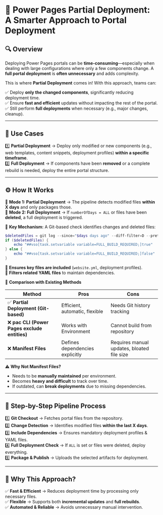 # 🚀 **Power Pages Partial Deployment: A Smarter Approach to Portal Deployment**  

## **🔍 Overview**  

Deploying Power Pages portals can be **time-consuming**—especially when dealing with large configurations where only a few components change. A **full portal deployment** is **often unnecessary** and adds complexity.  

This is where **Partial Deployment** comes in! With this approach, teams can:  

✅ Deploy **only the changed components**, significantly reducing deployment time.  
✅ Ensure **fast and efficient** updates without impacting the rest of the portal.  
✅ Still perform **full deployments** when necessary (e.g., major changes, cleanup).  

---

## **📌 Use Cases**  

1️⃣ **Partial Deployment** → Deploy only modified or new components (e.g., web templates, content snippets, deployment profiles) **within a specific timeframe**.  
2️⃣ **Full Deployment** → If components have been **removed** or a complete rebuild is needed, deploy the entire portal structure.  

---

## **⚙️ How It Works**  

🔹 **Mode 1: Partial Deployment** → The pipeline detects modified files **within X days** and only packages those.  
🔹 **Mode 2: Full Deployment** → If `numberOfDays = ALL` or files have been **deleted**, a full deployment is triggered.  

🎯 **Key Mechanism:** A Git-based check identifies changes and deleted files:  
```powershell
$deletedFiles = git log --since="$days days ago" --diff-filter=D --pretty=format: --name-only -- "IRIS/paportal/iris/"
if ($deletedFiles) { 
    echo "##vso[task.setvariable variable=FULL_BUILD_REQUIRED;]true"
} else {
    echo "##vso[task.setvariable variable=FULL_BUILD_REQUIRED;]false"
}
```

🔹 **Ensures key files are included** (`website.yml`, deployment profiles).  
🔹 **Filters related YAML files** to maintain dependencies.  

📌 **Comparison with Existing Methods**  

| **Method**                     | **Pros** | **Cons** |
|---------------------------------|----------|----------|
| ✅ **Partial Deployment (Git-based)** | Efficient, automatic, flexible | Needs Git history tracking |
| ❌ **pac CLI (Power Pages exclude entities)** | Works with Environment | Cannot build from repository |
| ❌ **Manifest Files** | Defines dependencies explicitly | Requires manual updates, bloated file size |

⚠️ **Why Not Manifest Files?**  
- Needs to be **manually maintained** per environment.  
- Becomes **heavy and difficult** to track over time.  
- If outdated, can **break deployments** due to missing dependencies.  

---

## **🔄 Step-by-Step Pipeline Process**  

1️⃣ **Git Checkout** → Fetches portal files from the repository.  
2️⃣ **Change Detection** → Identifies modified files **within the last X days**.  
3️⃣ **Include Dependencies** → Ensures mandatory deployment profiles & YAML files.  
4️⃣ **Full Deployment Check** → If `ALL` is set or files were deleted, deploy everything.  
5️⃣ **Package & Publish** → Uploads the selected artifacts for deployment.  

---

## **🚀 Why This Approach?**  

✅ **Fast & Efficient** → Reduces deployment time by processing only necessary files.  
✅ **Flexible** → Supports both **incremental updates** and **full rebuilds**.  
✅ **Automated & Reliable** → Avoids unnecessary manual intervention.  

